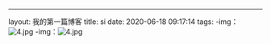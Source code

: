 ---
layout: 我的第一篇博客
title: si
date: 2020-06-18 09:17:14
tags:
-img：![4.jpg](https://i.loli.net/2020/06/18/ctT1vsnXDj6Nrwa.jpg)
-img：![4.jpg](https://i.loli.net/2020/06/18/ctT1vsnXDj6Nrwa.jpg)